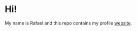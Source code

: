 <h1>Hi!</h1>
<p>My name is Rafael and this repo contains my profile <a href="https://rafael-perini.github.io">website</a>.</p>
